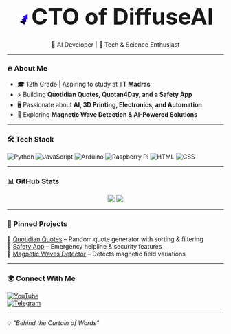 <h1 align="center" style="font-size: 36px;">
  <img src="DiffuseAiLogo.png" alt="DiffuseAI Logo" width="24">
  <span style="font-size: 52px;">CTO of DiffuseAI</span>
</h1>


<p align="center">
  🧠 AI Developer | 🔬 Tech & Science Enthusiast
</p>



---

### 🔥 About Me  
- 🎓 12th Grade | Aspiring to study at **IIT Madras**  
- ⚡ Building **Quotidian Quotes, Quotan4Day, and a Safety App**  
- 🖥️ Passionate about **AI, 3D Printing, Electronics, and Automation**  
- 🔬 Exploring **Magnetic Wave Detection & AI-Powered Solutions**  

---

### 🛠️ Tech Stack  
![Python](https://img.shields.io/badge/Python-3776AB?style=for-the-badge&logo=python&logoColor=white)
![JavaScript](https://img.shields.io/badge/JavaScript-F7DF1E?style=for-the-badge&logo=javascript&logoColor=black)
![Arduino](https://img.shields.io/badge/Arduino-00979D?style=for-the-badge&logo=arduino&logoColor=white)
![Raspberry Pi](https://img.shields.io/badge/Raspberry%20Pi-A22846?style=for-the-badge&logo=raspberry%20pi&logoColor=white)
![HTML](https://img.shields.io/badge/HTML-E34F26?style=for-the-badge&logo=html5&logoColor=white)
![CSS](https://img.shields.io/badge/CSS-1572B6?style=for-the-badge&logo=css3&logoColor=white)

---

### 📊 GitHub Stats  
<p align="center">
  <img src="https://github-readme-stats.vercel.app/api?username=vishnusudharsan&show_icons=true&theme=tokyonight" height="165">
  <img src="https://github-readme-stats.vercel.app/api/top-langs/?username=vishnusudharsan&layout=compact&theme=tokyonight" height="165">
</p>

---

### 📌 Pinned Projects  
🔹 [Quotidian Quotes](https://github.com/YOUR_USERNAME/Quotidian-Quotes) – Random quote generator with sorting & filtering  
🔹 [Safety App](https://github.com/YOUR_USERNAME/Safety-App) – Emergency helpline & security features  
🔹 [Magnetic Waves Detector](https://github.com/YOUR_USERNAME/Magnetic-Wave-Detector) – Detects magnetic field variations  

---

### 🌍 Connect With Me  
[![YouTube](https://img.shields.io/badge/YouTube-VSNUNO-red?style=for-the-badge&logo=youtube)](https://www.youtube.com/@VSNUNO)  
[![Telegram](https://img.shields.io/badge/Telegram-The%20VSNU%20Group-26A5E4?style=for-the-badge&logo=telegram&logoColor=white)](https://t.me/TheVSNUGroup)  

---

💡 *"Behind the Curtain of Words"*  
